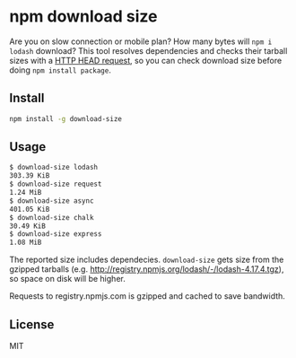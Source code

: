 # npm download size
Are you on slow connection or mobile plan? How many bytes will `npm i lodash` download? This tool resolves dependencies and checks their tarball sizes with a [HTTP HEAD request](https://developer.mozilla.org/en-US/docs/Web/HTTP/Methods/HEAD), so you can check download size before doing `npm install package`.

## Install

```sh
npm install -g download-size
```

## Usage
```sh
$ download-size lodash
303.39 KiB
$ download-size request
1.24 MiB
$ download-size async
401.05 KiB
$ download-size chalk
30.49 KiB
$ download-size express
1.08 MiB
```

The reported size includes dependecies. `download-size` gets size from the gzipped tarballs (e.g. http://registry.npmjs.org/lodash/-/lodash-4.17.4.tgz), so space on disk will be higher.

Requests to registry.npmjs.com is gzipped and cached to save bandwidth.

## License
MIT
